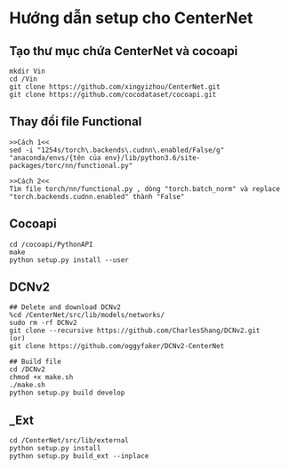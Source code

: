# Hướng dẫn setup cho CenterNet
## Tạo thư mục chứa CenterNet và cocoapi

```
mkdir Vin 
cd /Vin 
git clone https://github.com/xingyizhou/CenterNet.git
git clone https://github.com/cocodataset/cocoapi.git
```
## Thay đổi file Functional
```
>>Cách 1<< 
sed -i "1254s/torch\.backends\.cudnn\.enabled/False/g" "anaconda/envs/{tên của env}/lib/python3.6/site-packages/torc/nn/functional.py"

>>Cách 2<<
Tìm file torch/nn/functional.py , dòng "torch.batch_norm" và replace "torch.backends.cudnn.enabled" thành "False"
```

## Cocoapi 
```
cd /cocoapi/PythonAPI
make
python setup.py install --user
```

## DCNv2 
```
## Delete and download DCNv2 
%cd /CenterNet/src/lib/models/networks/
sudo rm -rf DCNv2
git clone --recursive https://github.com/CharlesShang/DCNv2.git
(or)
git clone https://github.com/oggyfaker/DCNv2-CenterNet

## Build file 
cd /DCNv2
chmod +x make.sh
./make.sh
python setup.py build develop
```

## _Ext 
```
cd /CenterNet/src/lib/external
python setup.py install 
python setup.py build_ext --inplace
```
